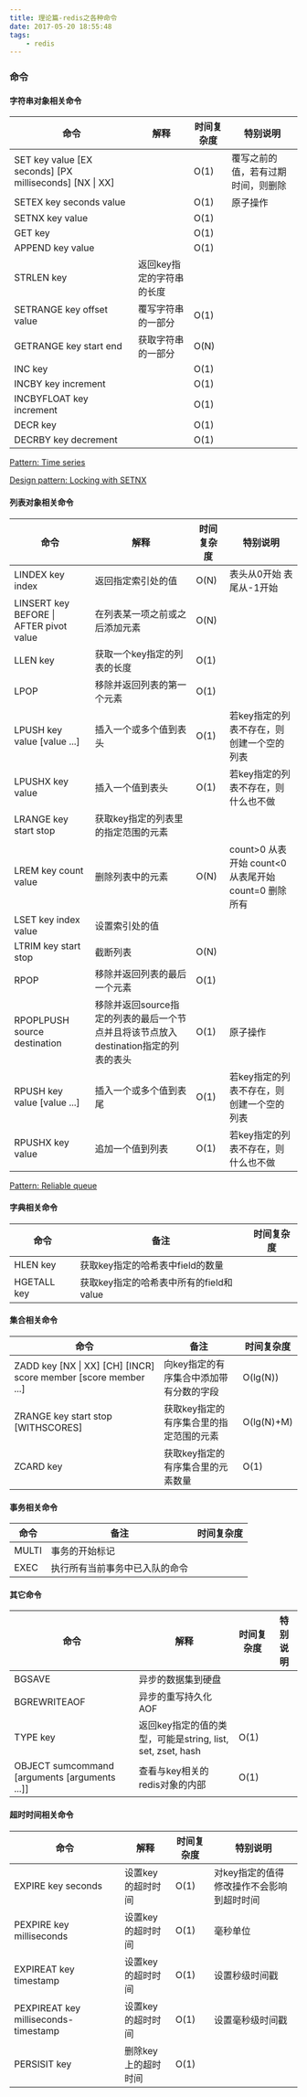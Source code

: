 ```yaml
---
title: 理论篇-redis之各种命令
date: 2017-05-20 18:55:48
tags:
    - redis
---
```


### 命令

#### 字符串对象相关命令
命令 | 解释 | 时间复杂度 | 特别说明
----|-----|----------|-----------
SET key value [EX seconds] [PX milliseconds] [NX &#124; XX]| | O(1) | 覆写之前的值，若有过期时间，则删除
SETEX key seconds value | | O(1) | 原子操作
SETNX key value | | O(1) |
GET key | | O(1) |
APPEND key value |  | O(1) |   
STRLEN key | 返回key指定的字符串的长度 | |
SETRANGE key offset value | 覆写字符串的一部分 | O(1) 
GETRANGE key start end | 获取字符串的一部分 | O(N)
INC key | | O(1)
INCBY key increment | | O(1)
INCBYFLOAT key increment | | O(1)
DECR key | | O(1)
DECRBY key decrement | | O(1)

[Pattern: Time series](https://redis.io/commands/append)

[Design pattern: Locking with SETNX](https://redis.io/commands/setnx)

#### 列表对象相关命令

命令 | 解释 | 时间复杂度 | 特别说明
----|-----|----------|-----------
LINDEX key index | 返回指定索引处的值 | O(N) | 表头从0开始 表尾从-1开始
LINSERT key BEFORE &#124; AFTER pivot value | 在列表某一项之前或之后添加元素 | O(N) |
LLEN key|获取一个key指定的列表的长度| O(1) |
LPOP | 移除并返回列表的第一个元素 | O(1) |
LPUSH key value [value ...]| 插入一个或多个值到表头| O(1) | 若key指定的列表不存在，则创建一个空的列表
LPUSHX key value | 插入一个值到表头 | O(1) | 若key指定的列表不存在，则什么也不做
LRANGE key start stop|获取key指定的列表里的指定范围的元素|
LREM key count value | 删除列表中的元素 | O(N)| count>0 从表开始 count<0从表尾开始 count=0 删除所有
LSET key index value | 设置索引处的值 | |
LTRIM key start stop | 截断列表 | O(N) |
RPOP | 移除并返回列表的最后一个元素 | O(1) |
RPOPLPUSH source destination | 移除并返回source指定的列表的最后一个节点并且将该节点放入destination指定的列表的表头 | O(1) | 原子操作 
RPUSH key value [value ...]|插入一个或多个值到表尾 | O(1) | 若key指定的列表不存在，则创建一个空的列表
RPUSHX key value | 追加一个值到列表 | O(1) | 若key指定的列表不存在，则什么也不做

[Pattern: Reliable queue](https://redis.io/commands/rpoplpush#pattern-reliable-queue)

#### 字典相关命令
命令 | 备注 | 时间复杂度
-----|-----|----------
HLEN key|获取key指定的哈希表中field的数量|
HGETALL key|获取key指定的哈希表中所有的field和value|

#### 集合相关命令
命令 | 备注 | 时间复杂度
-----|-----|----------
ZADD key [NX &#124; XX] [CH] [INCR] score member [score member ...] | 向key指定的有序集合中添加带有分数的字段| O(lg(N))
ZRANGE key start stop [WITHSCORES]| 获取key指定的有序集合里的指定范围的元素 |O(lg(N)+M)
ZCARD key|获取key指定的有序集合里的元素数量| O(1)

#### 事务相关命令

命令 | 备注 | 时间复杂度
-----|-----|----------
MULTI | 事务的开始标记 |
EXEC | 执行所有当前事务中已入队的命令 |  

#### 其它命令
命令 | 解释 | 时间复杂度 | 特别说明
-----|-----|----------|---------
BGSAVE|异步的数据集到硬盘|
BGREWRITEAOF|异步的重写持久化AOF|
TYPE key | 返回key指定的值的类型，可能是string, list, set, zset, hash | O(1)
OBJECT sumcommand [arguments [arguments ...]] | 查看与key相关的redis对象的内部 | O(1)

#### 超时时间相关命令
命令 | 解释 | 时间复杂度 | 特别说明
-----|-----|----------|---------
EXPIRE key seconds | 设置key的超时时间 | O(1) | 对key指定的值得修改操作不会影响到超时时间
PEXPIRE key milliseconds | 设置key的超时时间 | O(1) | 毫秒单位
EXPIREAT key timestamp | 设置key的超时时间 | O(1) | 设置秒级时间戳
PEXPIREAT key milliseconds-timestamp | 设置key的超时时间 | O(1) | 设置毫秒级时间戳
PERSISIT key | 删除key上的超时时间 | O(1) | 